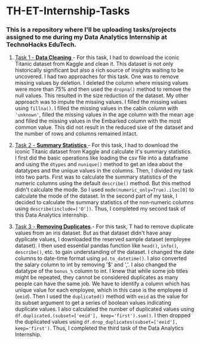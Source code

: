 # TH-ET-Internship-Tasks
### This is a repository where I'll be uploading tasks/projects assigned to me during my Data Analytics Internship at TechnoHacks EduTech.

1. [Task 1 - **Data Cleaning** ](https://github.com/Azeen3003/TH-ET-Internship-Tasks/tree/main/Task%201)- For this task, I had to download the iconic Titanic dataset from Kaggle and clean it. This dataset is not only historically significant but also a rich source of insights waiting to be uncovered. I had two approaches for this task. One was to remove missing values by deletion. I deleted the column where missing values were more than 75% and then used the `dropna()`
 method to remove the null values. This resulted in the size reduction of the dataset. My other approach was to impute the missing values. I filled the missing values using `fillna()`. I filled the missing values in the cabin column with `'unknown'`, filled the missing values in the age column with the mean age and filled the missing values in the Embarked column with the most common value. This did not result in the reduced sixe of the dataset and the number of rows and columns remained intact.

2. [Task 2 - **Summary Statistics** ](https://github.com/Azeen3003/TH-ET-Internship-Tasks/tree/main/Task%202)- For this task, I had to download the iconic Titanic dataset from Kaggle and calculate it's summary statistics. I first did the basic operations like loading the csv file into a dataframe and using the `dtypes` and `nunique()` method to get an idea about the datatypes and the unique values in the columns. Then, I divided my task into two parts. First was to calculate the summary statistics of the numeric columns using the default `describe()` method. But this method didn't calculate the mode. So I used `mode(numeric_only=True).iloc[0]` to calculate the mode of the dataset. In the second part of my task, I decided to calculate the summary statistics of the non-numeric columns using `describe(include=['O'])`. Thus, I completed my second task of this Data Analytics internship.

3. [Task 3 - **Removing Duplicates**](https://github.com/Azeen3003/TH-ET-Internship-Tasks/tree/main/Task%203).- For this task, T had to remove duplicate values from an iris dataset. But as that dataset didn't have anay dyplicate values, I downloaded the reserved sample dataset (employee dataset). I then used essential pandas function like `head()`, `info()`, `describe()`, etc. to gain understanding of the dataset. I changed the date columns to date-time format using `pd.to_datetime()`. I also converted the salary column to int by removing '$' and ','. I also changed the datatype of the `bonus_%` column to int. I knew that while some job titles might be repeated, they cannot be considered duplicates as many people can have the same job. We have to identify a column which has unique value for each employee, which in this case is the employee id (`eeid`). Then I used the `duplicated()` method with `eeid` as the value for its subset argument to get a series of boolean values indicating duplicate values. I also calculated the number of duplicated values using `df.duplicated.(subset=['eeid'], keep='first').sum()`. I then dropped the duplicated values using `df.drop_duplicates(subset=['eeid'], keep='first')`. Thus, I completed the third task of the Data Analytics Internship.

   
